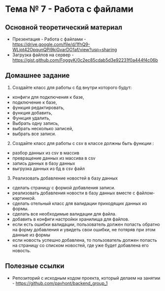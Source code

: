 # Тема № 7 - Работа с файлами

## Основной теоретический материал

- Презентация - Работа с файлами - https://drive.google.com/file/d/1fhQ9-WLjpt42OpqunQPi9kiGvarDO1af/view?usp=sharing
- Загрузка файлов на сервер - https://gist.github.com/FoggyK/0c2ec85cdab5d3e92231f0a444f4c06b

## Домашнее задание

1. Создайте класс для работы с бд внутри которого будут:

- конфиги для подключения к базе,
- подключение к базе,
- функция редактировать,
- функция добавить,
- Функция удалить,
- Выбрать одну запись,
- выбрать несколько записей,
- выбрать все записи.

2. Создайте класс для работы с csv в классе должны быть функции :
- разбор данных из csv в массив
- превращение данных из массива в csv
- запись данных в базу данных
- выгрузка данных из бд в csv файл

3. Реализовать добавление новостей в базу данных
- сделать страницу с формой добавления записи.
- реализовать добавления новости в базу данных вместе с файлом-картинкой.
- сделать отельный класс для валидации приходящих данных из формы.
- сделать все необходимые валидации для файла.
- добавить в конфиги настройки хранилища для файлов.
- если есть ошибки валидации, пользователь должен попасть обратно на форму добавления и увидеть свои ошибки, не потяряв при этом данные из формы
- если новость успешно добавлена, то пользователь должен попасть на страницу со списком новостей, где уже будет добавлена его новость.


## Полезные ссылки
- Репозиторий с исходным кодом проекта, который делаем на занятии - https://github.com/pavhont/backend_group_1

